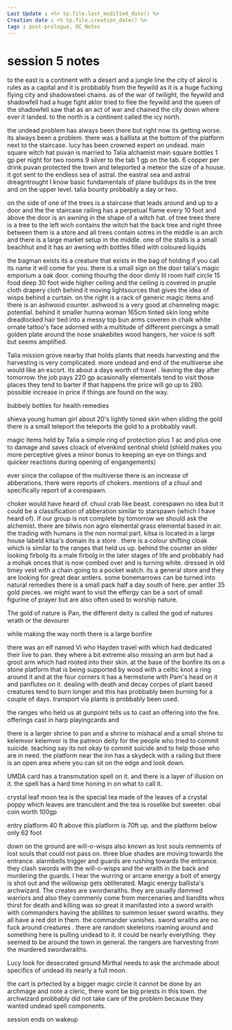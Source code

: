 ```yaml
---
Last Update : <%+ tp.file.last_modified_date() %>
Creation date : <% tp.file.creation_date() %>
tags : post-prologue, OC_Notes
---
```


# session 5 notes
to the east is a continent with a desert and a jungle line
the city of akrol is rules as a capital and it is probbably from the feywild as it is a huge fucking flying city and shadowsteel chains.
as of the war of twilight, the feywild and shadowfell had a huge fight aklor tried to flee the feywild and the queen of the shadowfell saw that as an act of war and chained the city down where ever it landed. 
to the north is a continent called the icy north. 

the undead problem has always been there but right now its getting worse.
its always been a problem.
there was a ballista at the bottom of the platform next to the staircase. 
lucy has been crowned expert on undead.
main square witch hat
puvan is married to Talia
alchamist main square bottles
1 gp per night for two rooms 
9 silver to the tab 
1 gp on the tab. 
6 copper per drink
puvan protected the town and teleported a meteor the size of a house.
it got sent to the endless sea of astral. 
the eastral sea and astral dreagntrought
I know basic fundamentals of plane buildups
its in the tree and on the upper level.
talia bounty probbably a day or two.

on the side of one of the trees is a staircase that leads around and up to a door and the the staircase railing has a perpetual flame every 10 foot and above the door is an awning in the shape of a witch hat. 
of tree trees there is a tree to the left wich contains the witch hat
the back tree and right three between them is a store and all trees contain sotres
in the middle is an arch and there is a large market setup in the middle.
one of the stalls is a small beachhut and it has an awning with bottles filled with coloured liquids

the bagman exists its a creature that exists in the bag of holding if you call its name it will come for you. 
there is a small sign on the door talia's magic emporium
a oak door. 
coming thourhg the door dimly lit room half circle 15 food deep 30 foot wide higher ceiling and the ceiling is covered in pruple cloth drapery cloth 
behind it moving lightsources that gives the idea of wisps behind a curtain. on the right is a rack of generic magic items and there is an ashwood counter. ashwood is a very good at channeling magic potential.
behind it smaller humna woman 165cm tinted skin long white dreadlocked hair tied into a messy top bun arms coveren in chalk white ornate tattoo's face adorned with a multitude of different piercings a small golden plate around the nose snakebites wood hangers, her voice is soft but seems amplified. 

Talia mission
grove nearby that holds plants that needs harvesting and the harvesting is very complicated. more undead and end of the multiverse she would like an escort. its about a days worth of travel . leaving the day after tomorrow. the job pays 220 gp acasionally elementals tend to visit those places they tend to barter if that happens the price will go up to 280. possible increase in price if things are found on the way. 

bubbely bottles for health remedies

shieva young human girl about 20's lightly toned skin 
when sliding the gold there is a small teleport the teleports the gold to a probbably vault.

magic items held by Talia 
a simple ring of protection plus 1 ac and plus one to damage and saves
cloack of elvenkind
sentinal shield (shield makes you more perceptive gives a minor bonus to keeping an eye on things and quicker reactions during opening of engangements)

ever since the collapse of the multiverse there is an increase of abberations. there were reports of chokers.  mentions of a chuul and specifically report of a corespawn. 

choker would have heard of. 
chuul crab like beast.
corespawn no idea but it could be a classification of abberation similar to starspawn (which I have heard of).
If our group is not complete by tomorrow we should ask the alchemist.
there are bilwis non agro elemental grass elemental based in air. the trading with humans is the non normal part. 
kitsa is located in a large house labeld kitsa's domain its a store .
there is a colour shifting cloak which is similar to the ranges that held us up. behind the counter an older looking firbolg 
its a male firbolg in the later stages of life and probbably had a mohak onces that is now combed over and is turning white. dressed in old timey vest with a chain going to a pocket watch. its a general store and they are looking for great dear antlers. some bonemarrows can be turned into natural remedies there is a small pack half a day south of here. per antler 35 gold pieces. 
we might want to visit the effergy can be a sort of small figurine of prayer but are also often used to worship nature. 

The gold of nature is Pan, the different deity is called the god of natures wrath or the devourer

while making the way north there is a large bonfire

there was an elf named Vi who Hayden travel with which had dedicated their live to pan. they where a bit extreme also missing an arm but had a groot arm which had rooted into their skin. 
at the base of the bonfire its on a stone platform that is being supported by wood with a celtic knot a ring around it and at the four corners it has a hermstone with Pam's head on it and panflutes on it. 
dealing with death and decay corpes of plant based creatures tend to burn longer and this has probbably been burning for a couple of days. 
transport via plants is probbably been used. 

the ranges who held us at gunpoint tells us to cast an offering into the fire.
offerings cast in harp playingcards and 

there is a larger shrine to pan and a shrine to mishacal and a small shrine to kelemvor
kelemvor is the patreon deity for the people who tried to commit suicide.
teaching say its not okay to commit suicide and to help those who are in need. 
the platform near the inn has a skydeck with a railing but there is an open area where you can sit on the edge and look down. 

UMDA card has a transmutation spell on it. and there is a layer of illusion on it. the spell has a hard time honing in on what to call it.

crystal leaf moon tea is the special tea made of the leaves of a crystal poppy which leaves are tranculent and the tea is roselike but sweeter. 
obal coin worth 100gp 

entry platform 40 ft above this platform is 70ft up. and the platform below only 62 foot 

down on the ground are will-o-wisps also known as lost souls remnemts of lost souls that could not pass on. 
three blue shades are moving towards the entrance. alarmbells trigger and guards are rushing towards the entrance. they clash swords with the will-o-wisps and the wraith in the back and murdering the guards. I hear the wurring or arcane energy a bolt of energy is shot out and the willowisp gets obliterated. Magic energy ballista's archwizard. The creates are swordwraiths. they are usually dammed warriors and also they commenly come from mercenaries and bandits whos thirst for death and killing was so great it manifasted into a sword wraith with commanders having the ablilites to summon lesser sword wraiths.  they all have a red dot in them. the commander vanishes. sword wraiths are no fuck around creatures . there are random skeletons roaming around and something here is pulling undead to it. it could be nearly everything. they seemed to be around the town in general. the rangers are harvesting from the murdered swordwraiths. 

Lucy look for desecrated ground 
Mirthal needs to ask the archmade about specifics of undead
its nearly a full moon.

the cart is prtected by a bigger magic circle it cannot be done by an archmage and note a cleric, there wont be big priests in this town. 
the archwizard probbably did not take care of the problem because they wanted undead spell components. 

session ends on wakeup